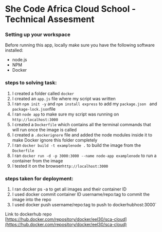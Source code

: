 # She Code Africa Cloud School - Technical Assesment

### Setting up your workspace

Before running this app, locally make sure you have the following software installed:

-   node.js
-   NPM
-   Docker

### steps to solving task:

1. I created a folder called `docker`
2. I created an `app.js` file where my script was written
3. I ran `npm init -y` and `npm install express` to add my `package.json `  and `package-lock.json`file
4. I ran `node app` to make sure my script was running on `http://localhost:3000`
5. I created a `Dockerfile` which contains all the terminal commands that will run once the image is called
6. I created a `.dockerignore` file and added the node modules inside it to make Docker ignore this folder completely
7. I ran `docker build -t examplenode .` to build the image from the `Dockerfile`
8. I ran `docker run -d -p 3000:3000 --name node-app examplenode` to run a container from the image
6. I tested it on the browser`http://localhost:3000`

### steps taken for deployment:

1. I ran docker ps -a to get all images and their container ID
2. I used docker commit container ID username/repo:tag to commit the image into the repo
3. I used docker push  username/repo:tag to push to dockerhubhost:3000`

Link to dockerhub repo [https://hub.docker.com/repository/docker/eel30/sca-cloud](https://hub.docker.com/repository/docker/eel30/sca-cloud)
